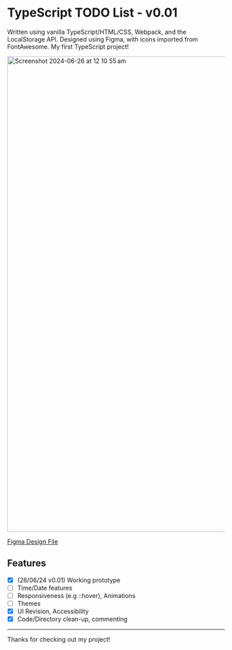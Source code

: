 # TypeScript TODO List   - v0.01
Written using vanilla TypeScript/HTML/CSS, Webpack, and the LocalStorage API. Designed using Figma, with icons imported from FontAwesome. My first TypeScript project!


<img width="1099" alt="Screenshot 2024-06-26 at 12 10 55 am" src="https://github.com/oreophone/ts-todo-list/assets/172891341/7f29bdc7-2714-4a56-b435-e4f9b2bff283">

[Figma Design File](https://www.figma.com/design/lGn1Yzg16U9GaBCMCTtIwU/ts-todo?node-id=0-1&t=VZffgpVE6XelSDoo-0)

## Features
- [x] (26/06/24 v0.01) Working prototype 
- [ ] Time/Date features
- [ ] Responsiveness (e.g ::hover), Animations
- [ ] Themes
- [x] UI Revision, Accessibility 
- [x] Code/Directory clean-up, commenting

---
Thanks for checking out my project!
